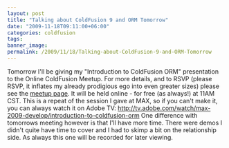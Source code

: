 ```yaml
---
layout: post
title: "Talking about ColdFusion 9 and ORM Tomorrow"
date: "2009-11-18T09:11:00+06:00"
categories: coldfusion 
tags: 
banner_image: 
permalink: /2009/11/18/Talking-about-ColdFusion-9-and-ORM-Tomorrow
---
```


Tomorrow I'll be giving my "Introduction to ColdFusion ORM" presentation to the Online ColdFusion Meetup. For more details, and to RSVP (please RSVP, it inflates my already prodigious ego into even greater sizes) please see the <a href="http://www.meetup.com/coldfusionmeetup/calendar/11862947/">meetup page</a>. It will be held online - for free (as always!) at 11AM CST. This is a repeat of the session I gave at MAX, so if you can't make it, you can always watch it on Adobe TV: <a href="http://tv.adobe.com/watch/max-2009-develop/introduction-to-coldfusion-orm">http://tv.adobe.com/watch/max-2009-develop/introduction-to-coldfusion-orm</a> One difference with tomorrows meeting however is that I'll have more time. There were demos I didn't quite have time to cover and I had to skimp a bit on the relationship side. As always this one will be recorded for later viewing.